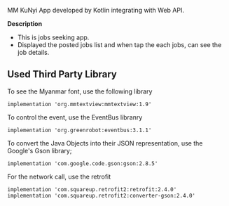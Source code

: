 
MM KuNyi App developed by Kotlin integrating with Web API.

<b>Description</b>
- This is jobs seeking app.
- Displayed the posted jobs list and when tap the each jobs, can see the job details.

Used Third Party Library
-----------------------------

To see the Myanmar font, use the following library

    implementation 'org.mmtextview:mmtextview:1.9'

To control the event, use the EventBus libranry

    implementation 'org.greenrobot:eventbus:3.1.1'
    
To convert the Java Objects into their JSON representation, use the Google's Gson library;

    implementation 'com.google.code.gson:gson:2.8.5'
    
For the network call, use the retrofit

    implementation 'com.squareup.retrofit2:retrofit:2.4.0'
    implementation 'com.squareup.retrofit2:converter-gson:2.4.0'

